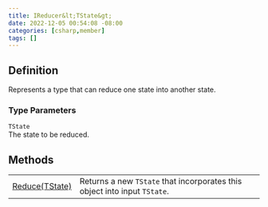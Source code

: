 ```yaml
---
title: IReducer&lt;TState&gt;
date: 2022-12-05 00:54:08 -08:00
categories: [csharp,member]
tags: []
---
```


## Definition

Represents a type that can reduce one state into another state.

### Type Parameters
`TState`<br />The state to be reduced.
## Methods
<table><tr><td><!--/posts/csharp.member.entitydb.abstractions.reducers.ireducer-1.reduce/--><a href='#'>Reduce(TState)</a></td><td>
Returns a new <code class='language-plaintext highlighter-rouge'>TState</code> that incorporates this object into input
<code class='language-plaintext highlighter-rouge'>TState</code>.
</td></tr></table>
